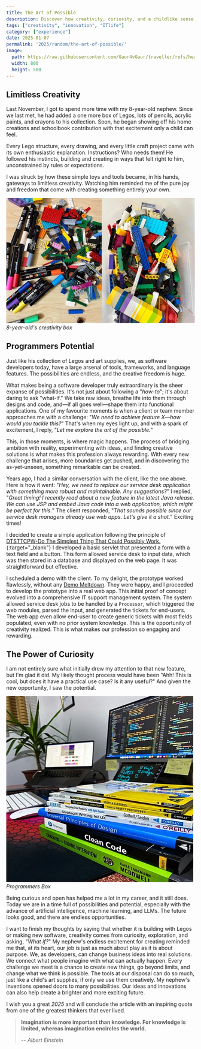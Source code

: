 ```yaml
---
title: The Art of Possible
description: Discover how creativity, curiosity, and a childlike sense can inspire innovation in software development. The blog is about lessons from Legos, real-world use-case, and the art of turning ideas into impactful solutions.
tags: ["creativity", "innovation", "ITlife"]
category: ["experience"]
date: 2025-01-07
permalink: '2025/random/the-art-of-possible/'
image:
  path: https://raw.githubusercontent.com/Gaur4vGaur/traveller/refs/heads/master/images/random/2025-01-07-the-art-of-possible/cover.jpg
  width: 800
  height: 500
---
```


## Limitless Creativity
Last November, I got to spend more time with my 8-year-old nephew. Since we last met, he had added a one more box of Legos, lots of pencils, acrylic paints, and crayons to his collection. Soon, he began showing off his home creations and schoolbook contribution with that excitement only a child can feel.

Every Lego structure, every drawing, and every little craft project came with its own enthusiastic explanation. Instructions? Who needs them! He followed his instincts, building and creating in ways that felt right to him, unconstrained by rules or expectations.

I was struck by how these simple toys and tools became, in his hands, gateways to limitless creativity. Watching him reminded me of the pure joy and freedom that come with creating something entirely your own.


![Creativity Box](https://raw.githubusercontent.com/Gaur4vGaur/traveller/refs/heads/master/images/random/2025-01-07-the-art-of-possible/the-art-of-possible_nephew_small.jpg)*8-year-old's creativity box*

## Programmers Potential
Just like his collection of Legos and art supplies, we, as software developers today, have a large arsenal of tools, frameworks, and language features. The possibilities are endless, and the creative freedom is huge.

What makes being a software developer truly extraordinary is the sheer expanse of possibilities. It's not just about following a "*how-to*"; it's about daring to ask "what-if." We take raw ideas, breathe life into them through designs and code, and—if all goes well—shape them into functional applications.
One of my favourite moments is when a client or team member approaches me with a challenge: "*We need to achieve feature X—how would you tackle this?*" That's when my eyes light up, and with a spark of excitement, I reply, "*Let me explore the art of the possible.*"

This, in those moments, is where magic happens. The process of bridging ambition with reality, experimenting with ideas, and finding creative solutions is what makes this profession always rewarding. With every new challenge that arises, more boundaries get pushed, and in discovering the as-yet-unseen, something remarkable can be created.

Years ago, I had a similar conversation with the client, like the one above. Here is how it went: "*Hey, we need to replace our service desk application with something more robust and maintainable. Any suggestions?*" I replied, "*Great timing! I recently read about a new feature in the latest Java release. We can use JSP and embed Java code into a web application, which might be perfect for this.*" The client responded, "*That sounds possible since our service desk managers already use web apps. Let's give it a shot.*" Exciting times!

I decided to create a simple application following the principle of [DTSTTCPW-Do The Simplest Thing That Could Possibly Work.]( https://www.oreilly.com/library/view/extreme-programming-pocket/9781449399849/ch17.html){:target="_blank"} I developed a basic servlet that presented a form with a text field and a button. This form allowed service desk to input data, which was then stored in a database and displayed on the web page. It was straightforward but effective.

I scheduled a demo with the client. To my delight, the prototype worked flawlessly, without any [Demo Meltdown](https://wiki.c2.com/?DemoMeltdown). They were happy, and I proceeded to develop the prototype into a real web app. This initial proof of concept evolved into a comprehensive IT support management system. The system allowed service desk jobs to be handled by a `Processor`, which triggered the web modules, parsed the input, and generated the tickets for end-users. The web app even allow end-user to create generic tickets with most fields populated, even with no prior system knowledge. This is the opportunity of creativity realized. This is what makes our profession so engaging and rewarding.


## The Power of Curiosity
I am not entirely sure what initially drew my attention to that new feature, but I'm glad it did. My likely thought process would have been "Ahh! This is cool, but does it have a practical use case? Is it any useful?" And given the new opportunity, I saw the potential.

![Programmers Box](https://raw.githubusercontent.com/Gaur4vGaur/traveller/refs/heads/master/images/random/2025-01-07-the-art-of-possible/programmers%20toolbox.jpg)*Programmers Box*

Being curious and open has helped me a lot in my career, and it still does. Today we are in a time full of possibilities and potential, especially with the advance of artificial intelligence, machine learning, and LLMs. The future looks good, and there are endless opportunities.

I want to finish my thoughts by saying that whether it is building with Legos or making new software, creativity comes from curiosity, exploration, and asking, "*What if?*" My nephew's endless excitement for creating reminded me that, at its heart, our job is just as much about play as it is about purpose.
We, as developers, can change business ideas into real solutions. We connect what people imagine with what can actually happen. Every challenge we meet is a chance to create new things, go beyond limits, and change what we think is possible. The tools at our disposal can do so much, just like a child's art supplies, if only we use them creatively. My nephew's inventions opened doors to many possibilities. Our ideas and innovations can also help create a brighter and more exciting future.

I wish you a great *2025* and will conclude the article with an inspiring quote from one of the greatest thinkers that ever lived.

> **Imagination is more important than knowledge. For knowledge is limited, whereas imagination encircles the world.**
>
> -- <cite>Albert Einstein</cite>

